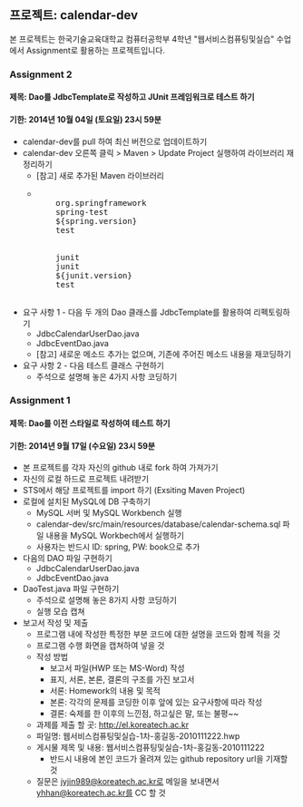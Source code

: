 ## 프로젝트: calendar-dev
본 프로젝트는 한국기술교육대학교 컴퓨터공학부 4학년 "웹서비스컴퓨팅및실습" 수업에서 Assignment로 활용하는 프로젝트입니다. 

### Assignment 2
#### 제목: Dao를 JdbcTemplate로 작성하고 JUnit 프레임워크로 테스트 하기
#### 기한: 2014년 10월 04일 (토요일) 23시 59분 
- calendar-dev를 pull 하여 최신 버전으로 업데이트하기
- calendar-dev 오른쪽 클릭 > Maven > Update Project 실행하여 라이브러리 재정리하기
  - [참고] 새로 추가된 Maven 라이브러리
  - <pre>
    <dependency>
		<groupId>org.springframework</groupId>
		<artifactId>spring-test</artifactId>
		<version>${spring.version}</version>
		<scope>test</scope>
	</dependency>
	<dependency>
		<groupId>junit</groupId>
		<artifactId>junit</artifactId>
		<version>${junit.version}</version>
		<scope>test</scope>
	</dependency>
    </pre> 
- 요구 사항 1 - 다음 두 개의 Dao 클래스를 JdbcTemplate를 활용하여 리펙토링하기
  - JdbcCalendarUserDao.java
  - JdbcEventDao.java
  - [참고] 새로운 메소드 추가는 없으며, 기존에 주어진 메소드 내용을 재코딩하기
- 요구 사항 2 - 다음 테스트 클래스 구현하기 
  - 주석으로 설명해 놓은 4가지 사항 코딩하기 
  

### Assignment 1
#### 제목: Dao를 이전 스타일로 작성하여 테스트 하기
#### 기한: 2014년 9월 17일 (수요일) 23시 59분 
- 본 프로젝트를 각자 자신의 github 내로 fork 하여 가져가기
- 자신의 로컬 하드로 프로젝트 내려받기 
- STS에서 해당 프로젝트를 import 하기 (Exsiting Maven Project)
- 로컬에 설치된 MySQL에 DB 구축하기
  - MySQL 서버 및 MySQL Workbench 실행
  - calendar-dev/src/main/resources/database/calendar-schema.sql 파일 내용을 MySQL Workbech에서 실행하기
  - 사용자는 반드시 ID: spring, PW: book으로 추가
- 다음의 DAO 파일 구현하기
  - JdbcCalendarUserDao.java
  - JdbcEventDao.java
- DaoTest.java 파일 구현하기
  - 주석으로 설명해 놓은 8가지 사항 코딩하기
  - 실행 모습 캡쳐
- 보고서 작성 및 제출
  - 프로그램 내에 작성한 특정한 부분 코드에 대한 설명을 코드와 함께 적을 것
  - 프로그램 수행 화면을 캡쳐하여 넣을 것
  - 작성 방법
    - 보고서 파일(HWP 또는 MS-Word) 작성
    - 표지, 서론, 본론, 결론의 구조를 가진 보고서
    - 서론: Homework의 내용 및 목적
    - 본론: 각각의 문제를 코딩한 이후 앞에 있는 요구사항에 따라 작성
    - 결론: 숙제를 한 이후의 느낀점, 하고싶은 말, 또는 불평~~
  - 과제를 제출 할 곳: http://el.koreatech.ac.kr 
  - 파일명: 웹서비스컴퓨팅및실습-1차-홍길동-2010111222.hwp
  - 게시물 제목 및 내용: 웹서비스컴퓨팅및실습-1차-홍길동-2010111222
    - 반드시 내용에 본인 코드가 올려져 있는 github repository url을 기재할 것
  - 질문은 jyjin989@koreatech.ac.kr로 메일을 보내면서 yhhan@koreatech.ac.kr를 CC 할 것


